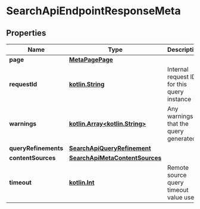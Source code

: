 # SearchApiEndpointResponseMeta

## Properties
Name | Type | Description | Notes
------------ | ------------- | ------------- | -------------
**page** | [**MetaPagePage**](MetaPagePage.md) |  | 
**requestId** | [**kotlin.String**](.md) | Internal request ID for this query instance | 
**warnings** | [**kotlin.Array&lt;kotlin.String&gt;**](.md) | Any warnings that the query generated |  [optional]
**queryRefinements** | [**SearchApiQueryRefinement**](SearchApiQueryRefinement.md) |  |  [optional]
**contentSources** | [**SearchApiMetaContentSources**](SearchApiMetaContentSources.md) |  |  [optional]
**timeout** | [**kotlin.Int**](.md) | Remote source query timeout value used |  [optional]
